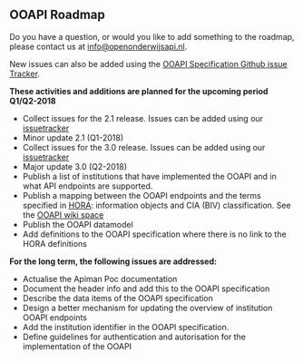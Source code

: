 ## OOAPI Roadmap

Do you have a question, or would you like to add something to the roadmap, 
please contact us at  info@openonderwijsapi.nl.

New issues can also be added using the [OOAPI Specification Github issue Tracker](https://github.com/open-education-api/specification/issues).

**These activities and additions are planned for the upcoming period
Q1/Q2-2018**

- Collect issues for the 2.1 release. Issues can be added using our
[issuetracker](https://github.com/open-education-api/specification/issues)
- Minor update 2.1 (Q1-2018)
- Collect issues for the 3.0 release. Issues can be added using our
[issuetracker](https://github.com/open-education-api/specification/issues)
- Major update 3.0 (Q2-2018)
- Publish a list of institutions that have implemented the OOAPI and in
what API endpoints are supported.
- Publish a mapping between the OOAPI endpoints and the terms specified
in [HORA](https://www.wikixl.nl/wiki/hora/index.php/Hoofdpagina): information objects and CIA (BIV) classification. 
See the [OOAPI wiki space](https://github.com/open-education-api/specification/wiki/Mapping-HORA---OOAPI)
- Publish the OOAPI datamodel
- Add definitions to the OOAPI specification where there is no link to the HORA definitions

**For the long term, the following issues are addressed:**
- Actualise the Apiman Poc documentation
- Document the header info and add this to the OOAPI specification
- Describe the data items of the OOAPI specification
- Design a better mechanism for updating the overview of institution
OOAPI endpoints
- Add the institution identifier in the OOAPI specification.
- Define guidelines for authentication and autorisation for the implementation of the OOAPI
